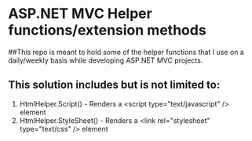 # ASP.NET MVC Helper functions/extension methods

##This repo is meant to hold some of the helper functions that I use on a daily/weekly basis while developing ASP.NET MVC projects.

## This solution includes but is not limited to:
1. HtmlHelper.Script() - Renders a &lt;script type="text/javascript" /&gt; element
2. HtmlHelper.StyleSheet() - Renders a &lt;link rel="stylesheet" type="text/css" /&gt;  element